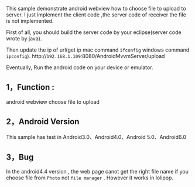 
This sample demonstrate android webview how to choose file to upload to server.
I just implement the client code ,the server code of receiver the file is not implemented. 

First of all, you should build the server code by your eclipse(server code wrote by java). 

Then update the ip of url(get ip mac command `ifconfig` windows command `ipconfig`). 
http://`192.168.1.109`:8080/AndroidMvvmServer/upload

Eventually, Run the android code on your device or emulator.


## 1，Function :
android webview choose file to upload

## 2，Android Version
This sample has test in Android3.0、Android4.0、Android 5.0、Android6.0

## 3，Bug
In the android4.4 version , the web page canot get the right file name if you choose file from `Photo` not `file manager` . However it works in lolipop.



